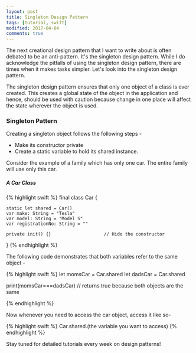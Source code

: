```yaml
---
layout: post
title: Singleton Design Pattern
tags: [tutorial, swift]
modified: 2017-04-04
comments: true
---
```

The next creational design pattern that I want to write about is often debated to be an anti-pattern. It's the singleton design pattern. While I do acknowledge the pitfalls of using the singleton design pattern, there are times when it makes tasks simpler. Let's look into the singleton design pattern.
<!--more-->

The singleton design pattern ensures that only one object of a class is ever created. This creates a global state of the object in the application and hence, should be used with caution because change in one place will affect the state wherever the object is used. 

### Singleton Pattern

Creating a singleton object follows the following steps -  

* Make its constructor private
* Create a static variable to hold its shared instance.

Consider the example of a family which has only one car. The entire family will use only this car.
##### A Car Class 

{% highlight swift %}
final class Car {
    
    static let shared = Car()
    var make: String = "Tesla"
    var model: String = "Model S"
    var registrationNo: String = ""
    
    private init() {}                    // Hide the constructor
}
{% endhighlight %}

The following code demonstrates that both variables refer to the same object -

{% highlight swift %}
let momsCar = Car.shared
let dadsCar = Car.shared

print(momsCar===dadsCar)                // returns true because both objects are the same

{% endhighlight %}

Now whenever you need to access the car object, access it like so-

{% highlight swift %}
Car.shared.(the variable you want to access)
{% endhighlight %}

Stay tuned for detailed tutorials every week on design patterns!

